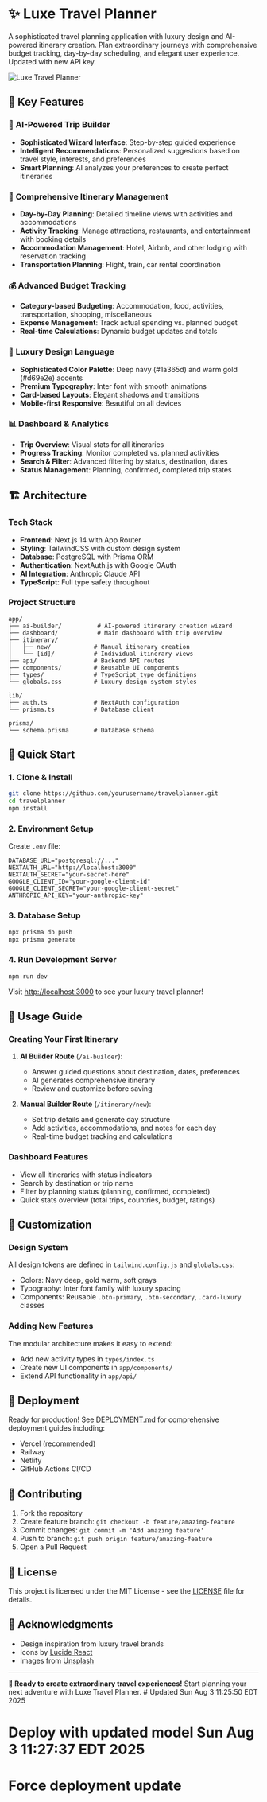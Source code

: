 # ✨ Luxe Travel Planner

A sophisticated travel planning application with luxury design and AI-powered itinerary creation. Plan extraordinary journeys with comprehensive budget tracking, day-by-day scheduling, and elegant user experience. Updated with new API key.

![Luxe Travel Planner](https://images.unsplash.com/photo-1488646953014-85cb44e25828?ixlib=rb-4.0.3&auto=format&fit=crop&w=1200&q=80)

## 🌟 Key Features

### 🤖 **AI-Powered Trip Builder**
- **Sophisticated Wizard Interface**: Step-by-step guided experience
- **Intelligent Recommendations**: Personalized suggestions based on travel style, interests, and preferences
- **Smart Planning**: AI analyzes your preferences to create perfect itineraries

### 📅 **Comprehensive Itinerary Management**
- **Day-by-Day Planning**: Detailed timeline views with activities and accommodations
- **Activity Tracking**: Manage attractions, restaurants, and entertainment with booking details
- **Accommodation Management**: Hotel, Airbnb, and other lodging with reservation tracking
- **Transportation Planning**: Flight, train, car rental coordination

### 💰 **Advanced Budget Tracking**
- **Category-based Budgeting**: Accommodation, food, activities, transportation, shopping, miscellaneous
- **Expense Management**: Track actual spending vs. planned budget
- **Real-time Calculations**: Dynamic budget updates and totals

### 🎨 **Luxury Design Language**
- **Sophisticated Color Palette**: Deep navy (#1a365d) and warm gold (#d69e2e) accents
- **Premium Typography**: Inter font with smooth animations
- **Card-based Layouts**: Elegant shadows and transitions
- **Mobile-first Responsive**: Beautiful on all devices

### 📊 **Dashboard & Analytics**
- **Trip Overview**: Visual stats for all itineraries
- **Progress Tracking**: Monitor completed vs. planned activities
- **Search & Filter**: Advanced filtering by status, destination, dates
- **Status Management**: Planning, confirmed, completed trip states

## 🏗️ Architecture

### **Tech Stack**
- **Frontend**: Next.js 14 with App Router
- **Styling**: TailwindCSS with custom design system
- **Database**: PostgreSQL with Prisma ORM
- **Authentication**: NextAuth.js with Google OAuth
- **AI Integration**: Anthropic Claude API
- **TypeScript**: Full type safety throughout

### **Project Structure**
```
app/
├── ai-builder/          # AI-powered itinerary creation wizard
├── dashboard/           # Main dashboard with trip overview
├── itinerary/
│   ├── new/            # Manual itinerary creation
│   └── [id]/           # Individual itinerary views
├── api/                # Backend API routes
├── components/         # Reusable UI components
├── types/              # TypeScript type definitions
└── globals.css         # Luxury design system styles

lib/
├── auth.ts             # NextAuth configuration
└── prisma.ts           # Database client

prisma/
└── schema.prisma       # Database schema
```

## 🚀 Quick Start

### 1. **Clone & Install**
```bash
git clone https://github.com/yourusername/travelplanner.git
cd travelplanner
npm install
```

### 2. **Environment Setup**
Create `.env` file:
```env
DATABASE_URL="postgresql://..."
NEXTAUTH_URL="http://localhost:3000"
NEXTAUTH_SECRET="your-secret-here"
GOOGLE_CLIENT_ID="your-google-client-id"
GOOGLE_CLIENT_SECRET="your-google-client-secret"
ANTHROPIC_API_KEY="your-anthropic-key"
```

### 3. **Database Setup**
```bash
npx prisma db push
npx prisma generate
```

### 4. **Run Development Server**
```bash
npm run dev
```

Visit [http://localhost:3000](http://localhost:3000) to see your luxury travel planner!

## 🎯 Usage Guide

### **Creating Your First Itinerary**

1. **AI Builder Route** (`/ai-builder`):
   - Answer guided questions about destination, dates, preferences
   - AI generates comprehensive itinerary
   - Review and customize before saving

2. **Manual Builder Route** (`/itinerary/new`):
   - Set trip details and generate day structure
   - Add activities, accommodations, and notes for each day
   - Real-time budget tracking and calculations

### **Dashboard Features**
- View all itineraries with status indicators
- Search by destination or trip name
- Filter by planning status (planning, confirmed, completed)
- Quick stats overview (total trips, countries, budget, ratings)

## 🔧 Customization

### **Design System**
All design tokens are defined in `tailwind.config.js` and `globals.css`:
- Colors: Navy deep, gold warm, soft grays
- Typography: Inter font family with luxury spacing
- Components: Reusable `.btn-primary`, `.btn-secondary`, `.card-luxury` classes

### **Adding New Features**
The modular architecture makes it easy to extend:
- Add new activity types in `types/index.ts`
- Create new UI components in `app/components/`
- Extend API functionality in `app/api/`

## 📱 Deployment

Ready for production! See [DEPLOYMENT.md](./DEPLOYMENT.md) for comprehensive deployment guides including:
- Vercel (recommended)
- Railway
- Netlify
- GitHub Actions CI/CD

## 🤝 Contributing

1. Fork the repository
2. Create feature branch: `git checkout -b feature/amazing-feature`
3. Commit changes: `git commit -m 'Add amazing feature'`
4. Push to branch: `git push origin feature/amazing-feature`
5. Open a Pull Request

## 📝 License

This project is licensed under the MIT License - see the [LICENSE](LICENSE) file for details.

## 🙏 Acknowledgments

- Design inspiration from luxury travel brands
- Icons by [Lucide React](https://lucide.dev/)
- Images from [Unsplash](https://unsplash.com/)

---

**🎉 Ready to create extraordinary travel experiences!** Start planning your next adventure with Luxe Travel Planner. # Updated Sun Aug  3 11:25:50 EDT 2025
# Deploy with updated model Sun Aug  3 11:27:37 EDT 2025
# Force deployment update
